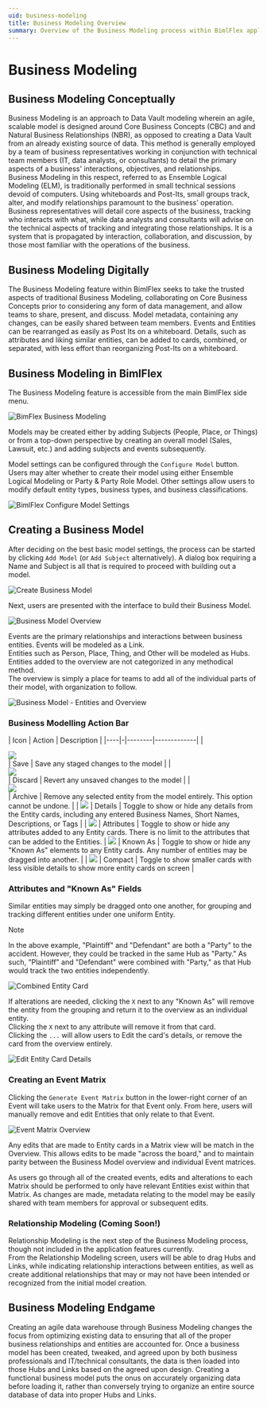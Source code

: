 ```yaml
---
uid: business-modeling
title: Business Modeling Overview
summary: Overview of the Business Modeling process within BimlFlex application, including conceptual origin, creating a model, action bar, settings, and relationship models
---
```


# Business Modeling

## Business Modeling Conceptually

Business Modeling is an approach to Data Vault modeling wherein an agile, scalable model is designed around Core Business Concepts (CBC) and and Natural Business Relationships (NBR), as opposed to creating a Data Vault from an already existing source of data.
This method is generally employed by a team of business representatives working in conjunction with technical team members (IT, data analysts, or consultants) to detail the primary aspects of a business' interactions, objectives, and relationships.  
Business Modeling in this respect, referred to as Ensemble Logical Modeling (ELM), is traditionally performed in small technical sessions devoid of computers.
Using whiteboards and Post-Its, small groups track, alter, and modify relationships paramount to the business' operation.
Business representatives will detail core aspects of the business, tracking who interacts with what, while data analysts and consultants will advise on the technical aspects of tracking and integrating those relationships.
It is a system that is propagated by interaction, collaboration, and discussion, by those most familiar with the operations of the business.

## Business Modeling Digitally

The Business Modeling feature within BimlFlex seeks to take the trusted aspects of traditional Business Modeling, collaborating on Core Business Concepts prior to considering any form of data management, and allow teams to share, present, and discuss.
Model metadata, containing any changes, can be easily shared between team members.
Events and Entities can be rearranged as easily as Post Its on a whiteboard.
Details, such as attributes and liking similar entities, can be added to cards, combined, or separated, with less effort than reorganizing Post-Its on a whiteboard.

## Business Modeling in BimlFlex

The Business Modeling feature is accessible from the main BimlFlex side menu.

![BimFlex Business Modeling](images/bfx-business-model-homepage.png "BimlFlex Business Modeling")

Models may be created either by adding Subjects (People, Place, or Things) or from a top-down perspective by creating an overall model (Sales, Lawsuit, etc.) and adding subjects and events subsequently.

Model settings can be configured through the `Configure Model` button.
Users may alter whether to create their model using either Ensemble Logical Modeling or Party & Party Role Model.
Other settings allow users to modify default entity types, business types, and business classifications.

![BimlFlex Configure Model Settings](images/bfx-business-model-configure-settings.png "BimlFlex Configure Model Settings")

## Creating a Business Model

After deciding on the best basic model settings, the process can be started by clicking `Add Model` (or `Add Subject` alternatively).
A dialog box requiring a Name and Subject is all that is required to proceed with building out a model. 

![Create Business Model](images/bfx-business-model-creation-dialog.png "Create Business Model")

Next, users are presented with the interface to build their Business Model.

![Business Model Overview](images/bfx-business-model-overview.png "Business Model Overview")

Events are the primary relationships and interactions between business entities.
Events will be modeled as a Link.  
Entities such as Person, Place, Thing, and Other will be modeled as Hubs.
Entities added to the overview are not categorized in any methodical method.  
The overview is simply a place for teams to add all of the individual parts of their model, with organization to follow.

![Business Model - Entities and Overview](images/bfx-business-model-entities-overview.png "Business Model - Entities and Overview")

### Business Modelling Action Bar

| Icon | Action | Description |
|----|-|--------|-------------|
| <div class="icon-col m-5"><img src="images/svg-icons/save.svg" /></div> | Save | Save any staged changes to the model |
| <div class="icon-col m-5"><img src="images/svg-icons/discard.svg" /></div> | Discard | Revert any unsaved changes to the model |
| <div class="icon-col m-5"><img src="images/svg-icons/archive-delete.svg" /></div> | Archive | Remove any selected entity from the model entirely. This option cannot be undone. |
| <img src="images/bimlflex-app-action-switch.png" /> | Details | Toggle to show or hide any details from the Entity cards, including any entered Business Names, Short Names, Descriptions, or Tags |
| <img src="images/bimlflex-app-action-switch.png" /> | Attributes | Toggle to show or hide any attributes added to any Entity cards. There is no limit to the attributes that can be added to the Entities.
| <img src="images/bimlflex-app-action-switch.png" /> | Known As | Toggle to show or hide any "Known As" elements to any Entity cards. Any number of entities may be dragged into another. |
| <img src="images/bimlflex-app-action-switch.png" /> | Compact | Toggle to show smaller cards with less visible details to show more entity cards on screen |

### Attributes and "Known As" Fields

Similar entities may simply be dragged onto one another, for grouping and tracking different entities under one uniform Entity.

>[!NOTE]
> In the above example, "Plaintiff" and "Defendant" are both a "Party" to the accident. However, they could be tracked in the same Hub as "Party." As such, "Plaintiff" and "Defendant" were combined with "Party," as that Hub would track the two entities independently.

![Combined Entity Card](images/bfx-party-combined.png "Combined Entity Card")

If alterations are needed, clicking the `X` next to any "Known As" will remove the entity from the grouping and return it to the overview as an individual entity.  
Clicking the `X` next to any attribute will remove it from that card.  
Clicking the `...` will allow users to Edit the card's details, or remove the card from the overview entirely.

![Edit Entity Card Details](images/bfx-edit-entity-card.png "Edit Entity Card Details")

### Creating an Event Matrix

Clicking the `Generate Event Matrix` button in the lower-right corner of an Event will take users to the Matrix for that Event only.
From here, users will manually remove and edit Entities that only relate to that Event.

![Event Matrix Overview](images/bfx-collision-matrix.png "Event Matrix Overview")

Any edits that are made to Entity cards in a Matrix view will be match in the Overview.
This allows edits to be made "across the board," and to maintain parity between the Business Model overview and individual Event matrices.

As users go through all of the created events, edits and alterations to each Matrix should be performed to only have relevant Entities exist within that Matrix.
As changes are made, metadata relating to the model may be easily shared with team members for approval or subsequent edits.

### Relationship Modeling (Coming Soon!)

Relationship Modeling is the next step of the Business Modeling process, though not included in the application features currently.  
From the Relationship Modeling screen, users will be able to drag Hubs and Links, while indicating relationship interactions between entities, as well as create additional relationships that may or may not have been intended or recognized from the initial model creation.

## Business Modeling Endgame

Creating an agile data warehouse through Business Modeling changes the focus from optimizing existing data to ensuring that all of the proper business relationships and entities are accounted for.
Once a business model has been created, tweaked, and agreed upon by both business professionals and IT/technical consultants, the data is then loaded into those Hubs and Links based on the agreed upon design.
Creating a functional business model puts the onus on accurately organizing data before loading it, rather than conversely trying to organize an entire source database of data into proper Hubs and Links.